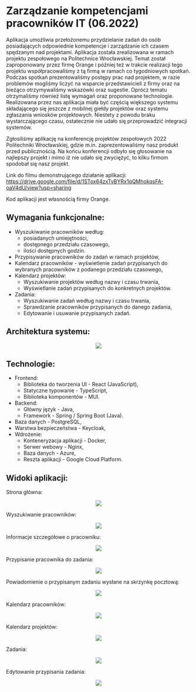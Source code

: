 # Zarządzanie kompetencjami pracowników IT (06.2022)
Aplikacja umożliwia przełożonemu przydzielanie zadań do osób posiadających odpowiednie kompetencje i zarządzanie ich czasem spędzanym nad projektami. Aplikacja została zrealizowana w ramach projektu zespołowego na Politechnice Wrocławskiej. Temat został zaproponowany przez firmę Orange i później też w trakcie realizacji tego projektu współpracowaliśmy z tą firmą w ramach co tygodniowych spotkań. Podczas spotkań prezentowaliśmy postępy prac nad projektem, w razie problemów mogliśmy liczyć na wsparcie przedstawicieli z firmy oraz na bieżąco otrzymywaliśmy wskazówki oraz sugestie. Oprócz tematu otrzymaliśmy również listę wymagań oraz proponowane technologie. Realizowana przez nas aplikacja miała być częścią większego systemu składającego się jeszcze z mobilnej giełdy projektów oraz systemu zgłaszania wniosków projektowych. Niestety z powodu braku wystarczającego czasu, ostatecznie nie udało się przeprowadzić integracji systemów. 

Zgłosiliśmy aplikację na konferencję projektów zespołowych 2022 Politechniki Wrocławskiej, gdzie m.in. zaprezentowaliśmy nasz produkt przed publicznością. Na końcu konferencji odbyło się głosowanie na najlepszy projekt i mimo iż nie udało się zwyciężyć, to kilku firmom spodobał się nasz projekt.

Link do filmu demonstrującego działanie aplikacji: https://drive.google.com/file/d/1STox64zxTvBYRx1qQMhokqsFA-oaV4dU/view?usp=sharing

Kod aplikacji jest własnością firmy Orange.

## Wymagania funkcjonalne:
* Wyszukiwanie pracowników według:
    * posiadanych umiejętności,
    * dostępnego przedziału czasowego,
    * ilości dostępnych godzin.
* Przypisywanie pracowników do zadań w ramach projektów,
* Kalendarz pracowników - wyświetlenie zadań przypisanych do wybranych pracowników z podanego przedziału czasowego,
* Kalendarz projektów:
    * Wyszukiwanie projektów według nazwy i czasu trwania,
    * Wyświetlanie zadań przypisanych do konkretnych projektów.
* Zadania:
    * Wyszukiwanie zadań według nazwy i czasu trwania,
    * Sprawdzanie pracowników przypisanych do danego zadania,
    * Edytowanie i usuwanie przypisanych zadań.

## Architektura systemu:
<p align="center">
    <img src="img/architektura.png">
</p>

## Technologie:
* Frontend:
    * Biblioteka do tworzenia UI - React (JavaScript),
    * Statyczne typowanie - TypeScript,
    * Biblioteka komponentów - MUI.
* Backend:
    * Główny język - Java,
    * Framework - Spring / Spring Boot (Java).
* Baza danych - PostgreSQL,
* Warstwa bezpieczeństwa - Keycloak,
* Wdrożenie:
    * Konteneryzacja aplikacji - Docker,
    * Serwer webowy - Nginx,
    * Baza danych - Azure,
    * Reszta aplikacji - Google Cloud Platform.

## Widoki aplikacji:
Strona główna:
<p align="center">
    <img src="img/strona-glowna.png">
</p>

Wyszukiwanie pracowników:
<p align="center">
    <img src="img/wyszukiwanie-pracownikow.png">
</p>

Informacje szczegółowe o pracowniku:
<p align="center">
    <img src="img/informacje-o-pracowniku.png">
</p>

Przypisanie pracownika do zadania:
<p align="center">
    <img src="img/przypisywanie-pracownika.png">
</p>

Powiadomienie o przypisanym zadaniu wysłane na skrzynkę pocztową:
<p align="center">
    <img src="img/email.png">
</p>

Kalendarz pracowników:
<p align="center">
    <img src="img/kalendarz-pracownikow.png">
</p>

Kalendarz projektów:
<p align="center">
    <img src="img/kalendarz-projektow.png">
</p>

Zadania:
<p align="center">
    <img src="img/zadania.png">
</p>

Edytowanie przypisania zadania:
<p align="center">
    <img src="img/edytowanie-przypisania.png">
</p>
